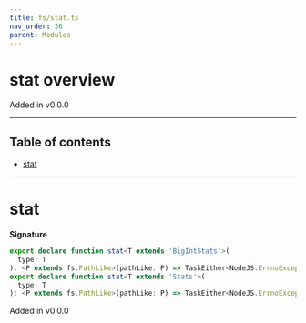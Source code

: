 ```yaml
---
title: fs/stat.ts
nav_order: 36
parent: Modules
---
```


# stat overview

Added in v0.0.0

---

<h2 class="text-delta">Table of contents</h2>

- [stat](#stat)

---

# stat

**Signature**

```ts
export declare function stat<T extends 'BigIntStats'>(
  type: T
): <P extends fs.PathLike>(pathLike: P) => TaskEither<NodeJS.ErrnoException, fs.BigIntStats>
export declare function stat<T extends 'Stats'>(
  type: T
): <P extends fs.PathLike>(pathLike: P) => TaskEither<NodeJS.ErrnoException, fs.Stats>
```

Added in v0.0.0
